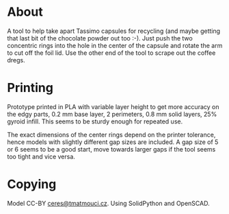 # About

A tool to help take apart Tassimo capsules for recycling (and maybe getting that last bit of the chocolate powder out too :-).
Just push the two concentric rings into the hole in the center of the capsule and rotate the arm to cut off the foil lid.
Use the other end of the tool to scrape out the coffee dregs.

# Printing

Prototype printed in PLA with variable layer height to get more accuracy on the edgy parts,
0.2 mm base layer, 2 perimeters, 0.8 mm solid layers, 25% gyroid infill.
This seems to be sturdy enough for repeated use.

The exact dimensions of the center rings depend on the printer tolerance,
hence models with slightly different gap sizes are included. A gap size
of 5 or 6 seems to be a good start, move towards larger gaps if the
tool seems too tight and vice versa.

# Copying

Model CC-BY ceres@tmatmouci.cz.
Using SolidPython and OpenSCAD.
